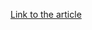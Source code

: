 [Link to the article](http://www.symantec.com/content/en/us/enterprise/media/security_response/whitepapers/Symantec_Remsec_IOCs.pdf)
